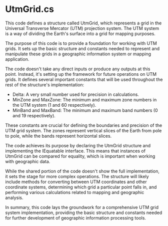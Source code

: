 # UtmGrid.cs

This code defines a structure called UtmGrid, which represents a grid in the Universal Transverse Mercator (UTM) projection system. The UTM system is a way of dividing the Earth's surface into a grid for mapping purposes.

The purpose of this code is to provide a foundation for working with UTM grids. It sets up the basic structure and constants needed to represent and manipulate these grids in a geographic information system or mapping application.

The code doesn't take any direct inputs or produce any outputs at this point. Instead, it's setting up the framework for future operations on UTM grids. It defines several important constants that will be used throughout the rest of the structure's implementation:

- Delta: A very small number used for precision in calculations.
- MinZone and MaxZone: The minimum and maximum zone numbers in the UTM system (1 and 60 respectively).
- MinBand and MaxBand: The minimum and maximum band numbers (0 and 19 respectively).

These constants are crucial for defining the boundaries and precision of the UTM grid system. The zones represent vertical slices of the Earth from pole to pole, while the bands represent horizontal slices.

The code achieves its purpose by declaring the UtmGrid structure and implementing the IEquatable interface. This means that instances of UtmGrid can be compared for equality, which is important when working with geographic data.

While the shared portion of the code doesn't show the full implementation, it sets the stage for more complex operations. The structure will likely include methods for converting between UTM coordinates and other coordinate systems, determining which grid a particular point falls in, and performing various calculations related to mapping and geographic analysis.

In summary, this code lays the groundwork for a comprehensive UTM grid system implementation, providing the basic structure and constants needed for further development of geographic information processing tools.